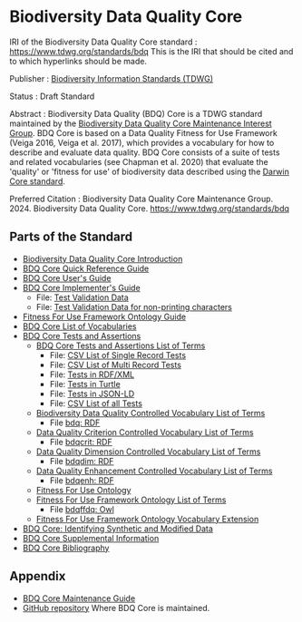 <!--- layout: home --->
# Biodiversity Data Quality Core
<!--- {:.lead} --->

IRI of the Biodiversity Data Quality Core standard
: <a href="https://www.tdwg.org/standards/bdq">https://www.tdwg.org/standards/bdq</a> This is the IRI that should be cited and to which hyperlinks should be made. 

Publisher
: <a href="https://www.tdwg.org/">Biodiversity Information Standards (TDWG)</a>

Status
: Draft Standard

Abstract
: Biodiversity Data Quality (BDQ) Core is a TDWG standard maintained by the [Biodiversity Data Quality Core Maintenance Interest Group](https://www.tdwg.org/standards/bdq/#maintenance-group">). BDQ Core is based on a Data Quality Fitness for Use Framework (Veiga 2016, Veiga et al. 2017), which provides a vocabulary for how to describe and evaluate data quality. BDQ Core consists of a suite of tests and related vocabularies (see Chapman et al. 2020) that evaluate the 'quality' or 'fitness for use' of biodiversity data described using the [Darwin Core standard](https://dwc.tdwg.org/).

Preferred Citation
: Biodiversity Data Quality Core Maintenance Group. 2024. Biodiversity Data Quality Core. https://www.tdwg.org/standards/bdq

## Parts of the Standard

- [Biodiversity Data Quality Core Introduction](docs/intro/index.md)
- [BDQ Core Quick Reference Guide](docs/terms/bdqcore/index.md)
- [BDQ Core User's Guide](docs/guide/users/index.md)
- [BDQ Core Implementer's Guide](docs/guide/implementers/index.md)
  - File: [Test Validation Data](docs/guide/implementers/TG2_test_validation_data.csv)
  - File: [Test Validation Data for non-printing characters](docs/guide/implementers/TG2_test_validation_data_nonprintingchars.csv)
- [Fitness For Use Framework Ontology Guide](docs/guide/bdqffdq/index.md)
- [BDQ Core List of Vocabularies](docs/vocabularies/index.md)
- [BDQ Core Tests and Assertions](docs/bdqcore/index.md)
  - [BDQ Core Tests and Assertions List of Terms](docs/list/bdqcore/index.md)
    - File: [CSV List of Single Record Tests](dist/bdqcore_singlerecord_tests_current.csv "Convenience CSV list of all SingleRecord test descriptors.")
    - File: [CSV List of Multi Record Tests](dist/bdqcore_multirecord_tests_current.csv "Convenience CSV list of all SingleRecord test descriptors.")
    - File: [Tests in RDF/XML](dist/bdqcore.xml "RDF/XML serialization of OWL representation of the tests descriptors.")
    - File: [Tests in Turtle](dist/bdqcore.ttl "Turtle serialization of OWL representation of the tests descriptors.")
    - File: [Tests in JSON-LD](dist/bdqcore.json "JSON-LD serialization of OWL representation of the tests descriptors.")
    - File: [CSV List of all Tests](vocabulary/bdqcore_term_versions.csv "CSV term-version list of all test descriptors.")
  - [Biodiversity Data Quality Controlled Vocabulary List of Terms](docs/list/bdq/index.md)
    - File [bdq: RDF](dist/bdq.xml "RDF/XML serialization of the bdq terms.")
  - [Data Quality Criterion Controlled Vocabulary List of Terms](docs/list/bdqcrit/index.md)
    - File [bdqcrit: RDF](dist/bdqcrit.xml "RDF/XML serialization of the bdqcrit terms.")
  - [Data Quality Dimension Controlled Vocabulary List of Terms](docs/list/bdqdim/index.md)
    - File [bdqdim: RDF](dist/bdqdim.xml "RDF/XML serialization of the bdqdim terms.")
  - [Data Quality Enhancement Controlled Vocabulary List of Terms](docs/list/bdqenh/index.md)
    - File [bdqenh: RDF](dist/bdqenh.xml "RDF/XML serialization of the bdqcrit terms.")
  - [Fitness For Use Ontology](docs/bdqffdq/index.md)
  - [Fitness For Use Framework Ontology List of Terms](docs/list/bdqffdq/index.md)
    - File [bdqffdq: Owl](vocabulary/bdqffdq.owl "OWL ontology for the bdqffdq framework.")
  - [Fitness For Use Framework Ontology Vocabulary Extension](docs/extension/bdqffdq/index.md)
- [BDQ Core: Identifying Synthetic and Modified Data](docs/synthetic/index.md)
- [BDQ Core Supplemental Information](docs/supplement/index.md)
- [BDQ Core Bibliography](docs/references/index.md)

## Appendix

- [BDQ Core Maintenance Guide](docs/maintenance/index.md)
- [GitHub repository](https://github.com/tdwg/bdq) Where BDQ Core is maintained.
